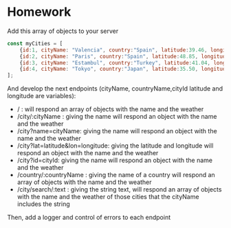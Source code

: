 # Homework

Add this array of objects to your server

```js
const myCities = [
    {id:1, cityName: "Valencia", country:"Spain", latitude:39.46, longitude:-0.37, weather:28.5 },
    {id:2, cityName: "Paris", country:"Spain", latitude:48.85, longitude:2.27, weather:24.5 },
    {id:3, cityName: "Estambul", country:"Turkey", latitude:41.04, longitude:28.99, weather:34.5 },
    {id:4, cityName: "Tokyo", country:"Japan", latitude:35.50, longitude:138.64, weather:29.5 },
];
```

And develop the next endpoints (cityName, countryName,cityId latitude and longitude are variables):
- / : will respond an array of objects with the name and the weather
- /city/:cityName : giving the name will respond an object with the name and the weather 
- /city?name=cityName: giving the name will respond an object with the name and the weather 
- /city?lat=latitude&lon=longitude: giving the latitude and longitude will respond an object with the name and the weather 
- /city?id=cityId: giving the name will respond an object with the name and the weather 
- /country/:countryName : giving the name of a country will respond an array of objects with the name and the weather
- /city/search/:text : giving the string text, will respond an array of objects with the name and the weather of those cities that the cityName includes the string

Then, add a logger and control of errors to each endpoint

